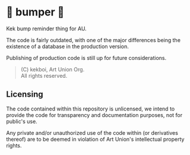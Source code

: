 # 🤜 bumper 🤛
Kek bump reminder thing for AU.  

The code is fairly outdated, with one of the major differences being the existence of a database in the production version.   

Publishing of production code is still up for future considerations.
> (C) kekboi, Art Union Org.  
> All rights reserved.

## Licensing
The code contained within this repository is unlicensed, 
we intend to provide the code for transparency and documentation purposes, 
not for public's use.  

Any private and/or unauthorized use of the code within 
(or derivatives thereof) are to be deemed in violation of Art Union's 
intellectual property rights.

